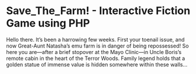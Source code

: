 # Save_The_Farm! - Interactive Fiction Game using PHP

Hello there. It’s been a harrowing few weeks. First your toenail issue, and now Great-Aunt Natasha’s emu farm is in danger of being repossessed! So here you are—after a brief stopover at the Mayo Clinic—in Uncle Boris’s remote cabin in the heart of the Terror Woods. Family legend holds that a golden statue of immense value is hidden somewhere within these walls…
